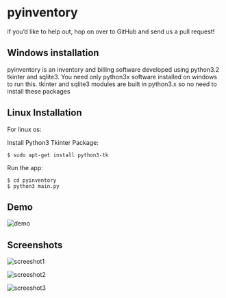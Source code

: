 pyinventory
===========

if you’d like to help out, hop on over to GitHub and send us a pull request!

Windows installation
--------------------

pyinventory is an inventory and billing software developed using python3.2 tkinter and sqlite3. You need only python3x software installed on windows to run this. tkinter and sqlite3 modules are built in python3.x so no need to install these packages


Linux Installation
------------------

For linux os:

Install Python3 Tkinter Package:

	$ sudo apt-get install python3-tk

Run the app:

	$ cd pyinventory
    $ python3 main.py

Demo
----

![demo](https://raw.github.com/suhailvs/pyinventory/master/demo.gif)

Screenshots
-----------

![screeshot1][logo1]

![screeshot2][logo2]

![screeshot3][logo3]


[logo1]: https://raw.github.com/suhailvs/pyinventory/master/images/screenshots/screenshot1.jpg
[logo2]: https://raw.github.com/suhailvs/pyinventory/master/images/screenshots/screenshot2.jpg
[logo3]: https://raw.github.com/suhailvs/pyinventory/master/images/screenshots/screenshot3.jpg
